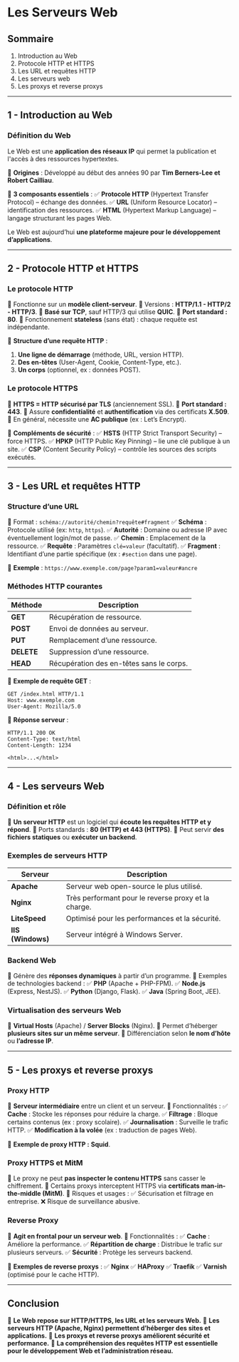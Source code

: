 # Les Serveurs Web

## **Sommaire**

1. Introduction au Web
2. Protocole HTTP et HTTPS
3. Les URL et requêtes HTTP
4. Les serveurs web
5. Les proxys et reverse proxys

---

## **1 - Introduction au Web**

### **Définition du Web**

Le Web est une **application des réseaux IP** qui permet la publication et l'accès à des ressources hypertextes.

📌 **Origines** : Développé au début des années 90 par **Tim Berners-Lee et Robert Cailliau**.

📌 **3 composants essentiels** :
✅ **Protocole HTTP** (Hypertext Transfer Protocol) – échange des données.
✅ **URL** (Uniform Resource Locator) – identification des ressources.
✅ **HTML** (Hypertext Markup Language) – langage structurant les pages Web.

Le Web est aujourd’hui **une plateforme majeure pour le développement d’applications**.

---

## **2 - Protocole HTTP et HTTPS**

### **Le protocole HTTP**

📌 Fonctionne sur un **modèle client-serveur**.
📌 Versions : **HTTP/1.1 - HTTP/2 - HTTP/3**.
📌 **Basé sur TCP**, sauf HTTP/3 qui utilise **QUIC**.
📌 **Port standard : 80**.
📌 Fonctionnement **stateless** (sans état) : chaque requête est indépendante.

📌 **Structure d’une requête HTTP** :

1. **Une ligne de démarrage** (méthode, URL, version HTTP).
2. **Des en-têtes** (User-Agent, Cookie, Content-Type, etc.).
3. **Un corps** (optionnel, ex : données POST).

### **Le protocole HTTPS**

📌 **HTTPS = HTTP sécurisé par TLS** (anciennement SSL).
📌 **Port standard : 443**.
📌 Assure **confidentialité** et **authentification** via des certificats **X.509**.
📌 En général, nécessite une **AC publique** (ex : Let’s Encrypt).

📌 **Compléments de sécurité** :
✅ **HSTS** (HTTP Strict Transport Security) – force HTTPS.
✅ **HPKP** (HTTP Public Key Pinning) – lie une clé publique à un site.
✅ **CSP** (Content Security Policy) – contrôle les sources des scripts exécutés.

---

## **3 - Les URL et requêtes HTTP**

### **Structure d’une URL**

📌 Format : `schéma://autorité/chemin?requête#fragment`
✅ **Schéma** : Protocole utilisé (ex: `http`, `https`).
✅ **Autorité** : Domaine ou adresse IP avec éventuellement login/mot de passe.
✅ **Chemin** : Emplacement de la ressource.
✅ **Requête** : Paramètres `clé=valeur` (facultatif).
✅ **Fragment** : Identifiant d’une partie spécifique (ex : `#section` dans une page).

📌 **Exemple** : `https://www.exemple.com/page?param1=valeur#ancre`

### **Méthodes HTTP courantes**

| **Méthode** | **Description**                          |
| ----------- | ---------------------------------------- |
| **GET**     | Récupération de ressource.               |
| **POST**    | Envoi de données au serveur.             |
| **PUT**     | Remplacement d’une ressource.            |
| **DELETE**  | Suppression d’une ressource.             |
| **HEAD**    | Récupération des en-têtes sans le corps. |

📌 **Exemple de requête GET** :

```
GET /index.html HTTP/1.1
Host: www.exemple.com
User-Agent: Mozilla/5.0
```

📌 **Réponse serveur** :

```
HTTP/1.1 200 OK
Content-Type: text/html
Content-Length: 1234

<html>...</html>
```

---

## **4 - Les serveurs Web**

### **Définition et rôle**

📌 **Un serveur HTTP** est un logiciel qui **écoute les requêtes HTTP et y répond**.
📌 Ports standards : **80 (HTTP) et 443 (HTTPS)**.
📌 Peut servir **des fichiers statiques** ou **exécuter un backend**.

### **Exemples de serveurs HTTP**

| **Serveur**       | **Description**                                     |
| ----------------- | --------------------------------------------------- |
| **Apache**        | Serveur web open-source le plus utilisé.            |
| **Nginx**         | Très performant pour le reverse proxy et la charge. |
| **LiteSpeed**     | Optimisé pour les performances et la sécurité.      |
| **IIS (Windows)** | Serveur intégré à Windows Server.                   |

### **Backend Web**

📌 Génère des **réponses dynamiques** à partir d’un programme.
📌 Exemples de technologies backend :
✅ **PHP** (Apache + PHP-FPM).
✅ **Node.js** (Express, NestJS).
✅ **Python** (Django, Flask).
✅ **Java** (Spring Boot, JEE).

### **Virtualisation des serveurs Web**

📌 **Virtual Hosts** (Apache) / **Server Blocks** (Nginx).
📌 Permet d’héberger **plusieurs sites sur un même serveur**.
📌 Différenciation selon **le nom d’hôte** ou **l’adresse IP**.

---

## **5 - Les proxys et reverse proxys**

### **Proxy HTTP**

📌 **Serveur intermédiaire** entre un client et un serveur.
📌 Fonctionnalités :
✅ **Cache** : Stocke les réponses pour réduire la charge.
✅ **Filtrage** : Bloque certains contenus (ex : proxy scolaire).
✅ **Journalisation** : Surveille le trafic HTTP.
✅ **Modification à la volée** (ex : traduction de pages Web).

📌 **Exemple de proxy HTTP :** **Squid**.

### **Proxy HTTPS et MitM**

📌 Le proxy ne peut **pas inspecter le contenu HTTPS** sans casser le chiffrement.
📌 Certains proxys interceptent HTTPS via **certificats man-in-the-middle (MitM)**.
📌 Risques et usages :
✅ Sécurisation et filtrage en entreprise.
❌ Risque de surveillance abusive.

### **Reverse Proxy**

📌 **Agit en frontal pour un serveur web**.
📌 Fonctionnalités :
✅ **Cache** : Améliore la performance.
✅ **Répartition de charge** : Distribue le trafic sur plusieurs serveurs.
✅ **Sécurité** : Protège les serveurs backend.

📌 **Exemples de reverse proxys** :
✅ **Nginx**
✅ **HAProxy**
✅ **Traefik**
✅ **Varnish** (optimisé pour le cache HTTP).

---

## **Conclusion**

📌 **Le Web repose sur HTTP/HTTPS, les URL et les serveurs Web.**
📌 **Les serveurs HTTP (Apache, Nginx) permettent d’héberger des sites et applications.**
📌 **Les proxys et reverse proxys améliorent sécurité et performance.**
📌 **La compréhension des requêtes HTTP est essentielle pour le développement Web et l’administration réseau.**



